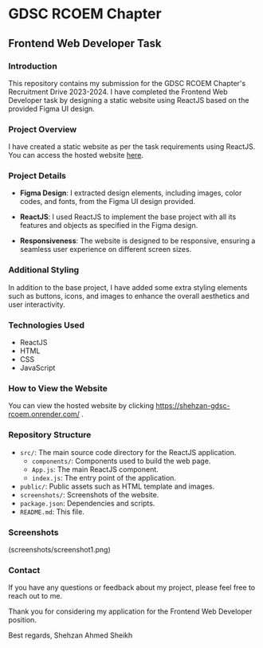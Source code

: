 # GDSC RCOEM Chapter

## Frontend Web Developer Task

### Introduction

This repository contains my submission for the GDSC RCOEM Chapter's Recruitment Drive 2023-2024. I have completed the Frontend Web Developer task by designing a static website using ReactJS based on the provided Figma UI design.

### Project Overview

I have created a static website as per the task requirements using ReactJS. You can access the hosted website [here](https://shehzan-gdsc-rcoem.onrender.com/).

### Project Details

- **Figma Design**: I extracted design elements, including images, color codes, and fonts, from the Figma UI design provided.

- **ReactJS**: I used ReactJS to implement the base project with all its features and objects as specified in the Figma design.

- **Responsiveness**: The website is designed to be responsive, ensuring a seamless user experience on different screen sizes.

### Additional Styling

In addition to the base project, I have added some extra styling elements such as buttons, icons, and images to enhance the overall aesthetics and user interactivity.

### Technologies Used

- ReactJS
- HTML
- CSS
- JavaScript

### How to View the Website

You can view the hosted website by clicking https://shehzan-gdsc-rcoem.onrender.com/ .

### Repository Structure

- `src/`: The main source code directory for the ReactJS application.
  - `components/`: Components used to build the web page.
  - `App.js`: The main ReactJS component.
  - `index.js`: The entry point of the application.
- `public/`: Public assets such as HTML template and images.
- `screenshots/`: Screenshots of the website.
- `package.json`: Dependencies and scripts.
- `README.md`: This file.

### Screenshots

(screenshots/screenshot1.png)


### Contact

If you have any questions or feedback about my project, please feel free to reach out to me.<br>

Thank you for considering my application for the Frontend Web Developer position.<br>

Best regards,
Shehzan Ahmed Sheikh
